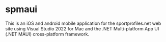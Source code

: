 # spmaui
This is an iOS and android mobile application for the sportprofiles.net web site using 
Visual Studio 2022 for Mac and the .NET Multi-platform App UI (.NET MAUI) cross-platform framework. 
